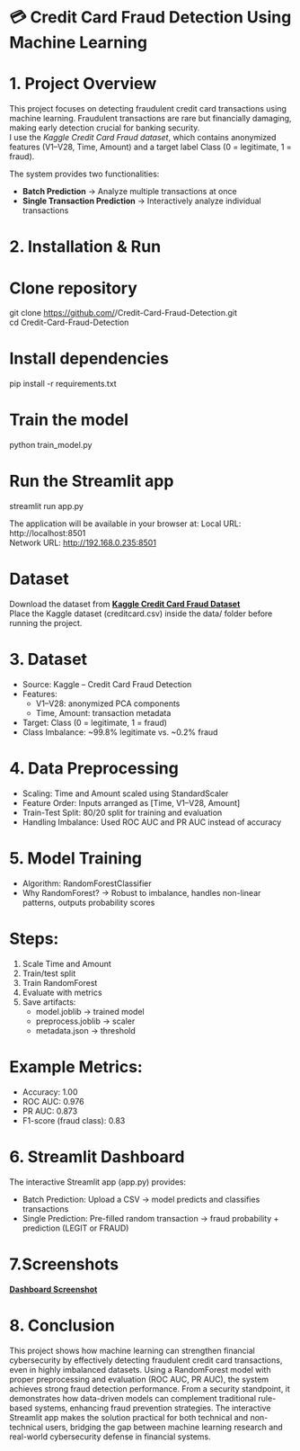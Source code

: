 # 💳 Credit Card Fraud Detection Using Machine Learning

# 1. Project Overview
This project focuses on detecting fraudulent credit card transactions using machine learning. Fraudulent transactions are rare but financially damaging, making early detection crucial for banking security.<br>
I use the *Kaggle Credit Card Fraud dataset*, which contains anonymized features (V1–V28, Time, Amount) and a target label Class (0 = legitimate, 1 = fraud).

The system provides two functionalities:

- **Batch Prediction** → Analyze multiple transactions at once
- **Single Transaction Prediction** → Interactively analyze individual transactions

# 2. Installation & Run
# Clone repository
git clone https://github.com/<username>/Credit-Card-Fraud-Detection.git <br>
cd Credit-Card-Fraud-Detection

# Install dependencies
pip install -r requirements.txt

# Train the model
python train_model.py

# Run the Streamlit app
streamlit run app.py

The application will be available in your browser at:
  Local URL: http://localhost:8501 <br>
  Network URL: http://192.168.0.235:8501


# Dataset
Download the dataset from **[Kaggle Credit Card Fraud Dataset](https://www.kaggle.com/datasets/mlg-ulb/creditcardfraud)** <br>
Place the Kaggle dataset (creditcard.csv) inside the data/ folder before running the project.

# 3. Dataset
- Source: Kaggle – Credit Card Fraud Detection
- Features:
  - V1–V28: anonymized PCA components
  - Time, Amount: transaction metadata
- Target: Class (0 = legitimate, 1 = fraud)
- Class Imbalance: ~99.8% legitimate vs. ~0.2% fraud

# 4. Data Preprocessing
- Scaling: Time and Amount scaled using StandardScaler
- Feature Order: Inputs arranged as [Time, V1–V28, Amount]
- Train-Test Split: 80/20 split for training and evaluation
- Handling Imbalance: Used ROC AUC and PR AUC instead of accuracy

# 5. Model Training
- Algorithm: RandomForestClassifier
- Why RandomForest? -> Robust to imbalance, handles non-linear patterns, outputs probability scores

 # Steps:
  1. Scale Time and Amount
  2. Train/test split
  3. Train RandomForest
  4. Evaluate with metrics
  5. Save artifacts:
     - model.joblib → trained model
     - preprocess.joblib → scaler
     - metadata.json → threshold
       
# Example Metrics:
- Accuracy: 1.00
- ROC AUC: 0.976
- PR AUC: 0.873
- F1-score (fraud class): 0.83

# 6. Streamlit Dashboard
The interactive Streamlit app (app.py) provides:

- Batch Prediction: Upload a CSV → model predicts and classifies transactions
- Single Prediction: Pre-filled random transaction → fraud probability + prediction (LEGIT or FRAUD)

# 7.Screenshots

**[Dashboard Screenshot](https://github.com/sumit48/Credit-Card-Fraud-Detection/blob/main/Project%20Demo/Dashboard.png)**

# 8. Conclusion

This project shows how machine learning can strengthen financial cybersecurity by effectively detecting fraudulent credit card transactions, even in highly imbalanced datasets. Using a RandomForest model with proper preprocessing and evaluation (ROC AUC, PR AUC), the system achieves strong fraud detection performance.
From a security standpoint, it demonstrates how data-driven models can complement traditional rule-based systems, enhancing fraud prevention strategies. The interactive Streamlit app makes the solution practical for both technical and non-technical users, bridging the gap between machine learning research and real-world cybersecurity defense in financial systems.
